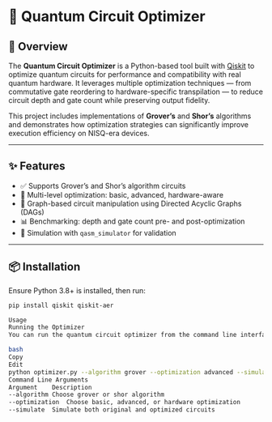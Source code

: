 # 🧠 Quantum Circuit Optimizer

## 🔬 Overview

The **Quantum Circuit Optimizer** is a Python-based tool built with [Qiskit](https://qiskit.org/) to optimize quantum circuits for performance and compatibility with real quantum hardware. It leverages multiple optimization techniques — from commutative gate reordering to hardware-specific transpilation — to reduce circuit depth and gate count while preserving output fidelity.

This project includes implementations of **Grover’s** and **Shor’s** algorithms and demonstrates how optimization strategies can significantly improve execution efficiency on NISQ-era devices.

---

## ✨ Features

- ✅ Supports Grover’s and Shor’s algorithm circuits  
- 🔁 Multi-level optimization: basic, advanced, hardware-aware  
- 🧱 Graph-based circuit manipulation using Directed Acyclic Graphs (DAGs)  
- 📊 Benchmarking: depth and gate count pre- and post-optimization  
- 🧪 Simulation with `qasm_simulator` for validation  

---

## 📦 Installation

Ensure Python 3.8+ is installed, then run:

```bash
pip install qiskit qiskit-aer

Usage
Running the Optimizer
You can run the quantum circuit optimizer from the command line interface (CLI) with the following command:

bash
Copy
Edit
python optimizer.py --algorithm grover --optimization advanced --simulate
Command Line Arguments
Argument	Description
--algorithm	Choose grover or shor algorithm
--optimization	Choose basic, advanced, or hardware optimization
--simulate	Simulate both original and optimized circuits

